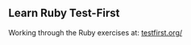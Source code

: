 Learn Ruby Test-First
--
Working through the Ruby exercises at: [testfirst.org/]('http://testfirst.org/', "testfirst.org")


